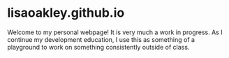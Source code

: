 # lisaoakley.github.io
Welcome to my personal webpage! It is very much a work in progress. As I continue my development education, I use this as something of a playground to work on something consistently outside of class.
